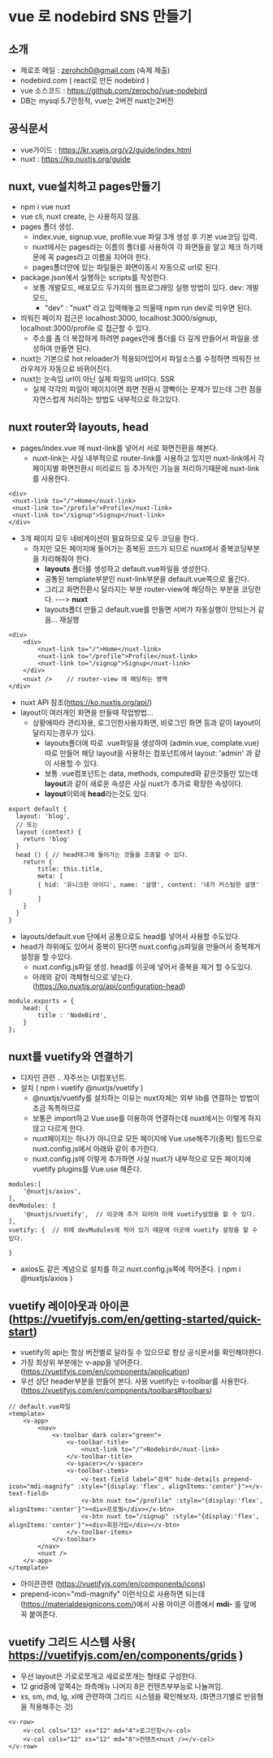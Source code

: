 # vue 로 nodebird SNS 만들기

## 소개
* 제로초 메일 : zerohch0@gmail.com (숙제 제출)
* nodebird.com ( react로 만든 nodebird )
* vue 소스코드 : https://github.com/zerocho/vue-nodebird
* DB는 mysql 5.7안정적, vue는 2버전 nuxt는2버전

## 공식문서
* vue가이드 : https://kr.vuejs.org/v2/guide/index.html
* nuxt : https://ko.nuxtjs.org/guide

## nuxt, vue설치하고 pages만들기
* npm i vue nuxt
* vue cli, nuxt create, 는 사용하지 않음.
* pages 폴더 생성. 
  - index.vue, signup.vue, profile.vue 파일 3개 생성 후 기본 vue코딩 입력.
  - nuxt에서는 pages라는 이름의 폴더를 사용하여 각 화면들을 알고 체크 하기때문에 꼭 pages라고 이름을 지어야 한다.
  - pages폴더안에 있는 파일들은 화면이동시 자동으로 url로 된다.
* package.json에서 실행하는 scripts를 작성한다.
  - 보통 개발모드, 배포모드 두가지의 웹프로그래밍 실행 방법이 있다. dev: 개발모드, 
    - "dev" : "nuxt" 라고 입력해놓고 띄울때 npm run dev로 띄우면 된다.
* 띄워진 페이지 접근은 localhost:3000, localhost:3000/signup, localhost:3000/profile 로 접근할 수 있다.
  - 주소를 좀 더 복잡하게 하려면 pages안에 폴더를 더 깊게 만들어서 파일을 생성하여 만들면 된다.
* nuxt는 기본으로 hot reloader가 적용되어있어서 파일소스를 수정하면 띄워진 브라우져가 자동으로 바뀌어진다.
* nuxt는 눈속임 url이 아닌 실제 파일의 url이다. SSR
  - 실제 각각의 파일이 페이지이면 화면 전환시 깜빡이는 문제가 있는데 그런 점을 자연스럽게 처리하는 방법도 내부적으로 하고있다.

## nuxt router와 layouts, head 
* pages/index.vue 에 nuxt-link를 넣어서 서로 화면전환을 해본다.
  - nuxt-link는 사실 내부적으로 router-link를 사용하고 있지만 nuxt-link에서 각 페이지별 화면전환시 미리로드 등 추가적인 기능을 처리하기때문에 nuxt-link를 사용한다.
```
<div>
 <nuxt-link to="/">Home</nuxt-link>
 <nuxt-link to="/profile">Profile</nuxt-link>
 <nuxt-link to="/signup">Signup</nuxt-link>
</div>
```
* 3개 페이지 모두 네비게이션이 필요하므로 모두 코딩을 한다.
  - 하지만 모든 페이지에 들어가는 중복된 코드가 되므로 nuxt에서 중복코딩부분을 처리해줘야 한다. 
    - **layouts** 폴더를 생성하고 default.vue파일을 생성한다.
    - 공통된 template부분인 nuxt-link부분을 default.vue쪽으로 옮긴다.
    - 그리고 화면전환시 달라지는 부분 router-view에 해당하는 부분을 코딩한다. ---> **nuxt**
    - layouts폴더 만들고 default.vue를 만들면 서버가 자동실행이 안되는거 같음... 재실행
```
<div>
    <div>
        <nuxt-link to="/">Home</nuxt-link>
        <nuxt-link to="/profile">Profile</nuxt-link>
        <nuxt-link to="/signup">Signup</nuxt-link>
    </div>
    <nuxt />    // router-view 에 해당하는 영역
</div>
```
* nuxt API 참조(https://ko.nuxtjs.org/api/)
* layout이 여러개인 화면을 만들때 작업방법...
  - 상황에따라 관리자용, 로그인한사용자화면, 비로그인 화면 등과 같이 layout이 달라지는경우가 있다.
    - layouts폴더에 따로 .vue파일을 생성하여 (admin.vue, complate.vue) 따로 만들어 해당 layout을 사용하는 컴포넌트에서 layout: 'admin' 과 같이 사용할 수 있다.
    - 보통 .vue컴포넌트는 data, methods, computed와 같은것들만 있는데 **layout**과 같이 새로운 속성은 사실 nuxt가 추가로 확장한 속성이다.
    - **layout**이외에 **head**라는것도 있다.
```
export default {
  layout: 'blog',
  // 또는
  layout (context) {
    return 'blog'
  }
  head () { // head태그에 들어가는 것들을 조종할 수 있다.
    return {
        title: this.title,
        meta: [
        { hid: '유니크한 아이디', name: '설명', content: '내가 커스텀한 설명' }
        ]
    }
  }
}

```
* layouts/default.vue 단에서 공통으로도 head를 넣어서 사용할 수도있다.
* head가 하위에도 있어서 중복이 된다면 nuxt.config.js파일을 만들어서 중복제거 설정을 할 수있다.
  - nuxt.config.js파일 생성. head를 이곳에 넣어서 중복을 제거 할 수도있다.
  - 아래와 같이 객체형식으로 넣는다.(https://ko.nuxtjs.org/api/configuration-head)
```
module.exports = {
    head: {
        title : 'NodeBird',
    }
};
```

## nuxt를 vuetify와 연결하기
* 디자인 관련 .. 자주쓰는 UI컴포넌트.
* 설치 ( npm i vuetify @nuxtjs/vuetify )
  - @nuxtjs/vuetify를 설치하는 이유는 nuxt자체는 외부 lib를 연결하는 방법이 조금 독특하므로
  - 보통은 import하고 Vue.use를 이용하여 연결하는데 nuxt에서는 이렇게 하지않고 다르게 한다.
  - nuxt페이지는 하나가 아니므로 모든 페이지에 Vue.use해주기(중복) 힘드므로 nuxt.config.js에서 아래와 같이 추가한다.
  - nuxt.config.js에 이렇게 추가하면 사실 nuxt가 내부적으로 모든 페이지에 vuetify plugins를 Vue.use 해준다.
```
modules:[
    '@nuxtjs/axios',
],
devModules: [
    '@nuxtjs/vuetify',  // 이곳에 추가 되어야 아래 vuetify설정을 할 수 있다.
],
vuetify: {  // 위에 devMudules에 적어 있기 때문에 이곳에 vuetify 설정을 할 수 있다.

}
```
* axios도 같은 계념으로 설치를 하고 nuxt.config.js쪽에 적어준다. ( npm i @nuxtjs/axios )

## vuetify 레이아웃과 아이콘 (https://vuetifyjs.com/en/getting-started/quick-start)
* vuetify의 api는 항상 버전별로 달라질 수 있으므로 항상 공식문서를 확인해야한다.
* 가장 최상위 부분에는 v-app을 넣어준다. (https://vuetifyjs.com/en/components/application)
* 우선 상단 header부분을 만들어 본다. 사용 vuetify는 v-toolbar를 사용한다.(https://vuetifyjs.com/en/components/toolbars#toolbars)
```
// default.vue파일
<template>
    <v-app>
        <nav>
            <v-toolbar dark color="green">
                <v-toolbar-title>
                    <nuxt-link to="/">Nodebird</nuxt-link>
                </v-toolbar-title>
                <v-spacer></v-spacer>
                <v-toolbar-items>
                    <v-text-field label="검색" hide-details prepend-icon="mdi-magnify" :style="{display:'flex', alignItems:'center'}"></v-text-field>
                    <v-btn nuxt to="/profile" :style="{display:'flex', alignItems:'center'}"><div>프로필</div></v-btn>
                    <v-btn nuxt to="/signup" :style="{display:'flex', alignItems:'center'}"><div>회원가입</div></v-btn>
                </v-toolbar-items>
            </v-toolbar>
        </nav>
        <nuxt />
    </v-app>
</template>
```
* 아이콘관련 (https://vuetifyjs.com/en/components/icons)
* prepend-icon="mdi-magnify" 이런식으로 사용하면 되는데 (https://materialdesignicons.com/)에서 사용 아이콘 이름에서 **mdi-** 를 앞에 꼭 붙여준다.

## vuetify 그리드 시스템 사용( https://vuetifyjs.com/en/components/grids )
* 우선 layout은 가로로쪼개고 세로로쪼개는 형태로 구성한다.
* 12 grid중에 앞쪽4는 좌측메뉴 나머지 8은 컨텐츠부부능로 나눌꺼임.
* xs, sm, md, lg, xl에 관련하여 그리드 시스템을 확인해보자. (화면크기별로 반응형을 적용해주는 것)
```
<v-row>
    <v-col cols="12" xs="12" md="4">로그인창</v-col>
    <v-col cols="12" xs="12" md="8">컨텐츠<nuxt /></v-col>
</v-row>
```


